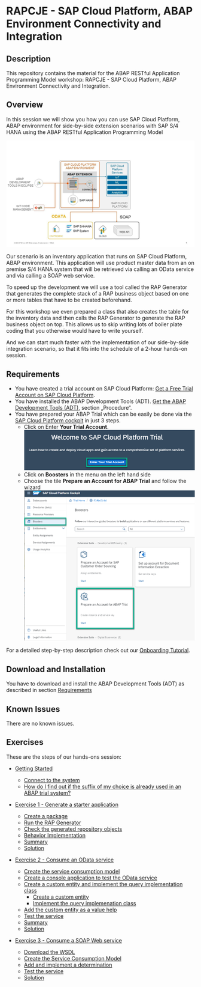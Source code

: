 # RAPCJE - SAP Cloud Platform, ABAP Environment Connectivity and Integration

## Description

This repository contains the material for the ABAP RESTful Application Programming Model workshop:
RAPCJE - SAP Cloud Platform, ABAP Environment Connectivity and Integration. 

## Overview

In this session we will show you how you can use SAP Cloud Platform, ABAP environment for side-by-side extension scenarios with SAP S/4 HANA using the ABAP RESTful Application Programming Model 

 ![Side-by-side extension](images/intro_0020.jpg)

Our scenario is an inventory application that runs on SAP Cloud Platform, ABAP environment. This application will use product master data from an on premise S/4 HANA system that will be retrieved via calling an OData service and via calling a SOAP web service. 

To speed up the development we will use a tool called the RAP Generator that generates the complete stack of a RAP business object based on one or more tables that have to be created beforehand. 

For this workshop we even prepared a class that also creates the table for the inventory data and then calls the RAP Generator to generate the RAP business object on top. This allows us to skip writing lots of boiler plate coding that you otherwise would have to write yourself. 

And we can start much faster with the implementation of our side-by-side integration scenario, so that it fits into the schedule of a 2-hour hands-on session.

## Requirements

- You have created a trial account on SAP Cloud Platform: [Get a Free Trial Account on SAP Cloud Platform](https://developers.sap.com/tutorials/hcp-create-trial-account.html).
- You have installed the ABAP Development Tools (ADT). [Get the ABAP Development Tools (ADT)](https://tools.hana.ondemand.com/#abap), section „Procedure“.
- You have prepared your ABAP Trial which can be easily be done via the [SAP Cloud Platform cockpit](https://cockpit.hanatrial.ondemand.com) in just 3 steps.
  - Click on Enter **Your Trial Account**.
  ![Enter Trial](images/intro_0000.png)
  - Click on **Boosters** in the menu on the left hand side
  - Choose the tile **Prepare an Account for ABAP Trial** and follow the wizard
  ![Start booster](images/intro_0010.png)

For a detailed step-by-step description check out our [Onboarding Tutorial](https://help.sap.com/viewer/65de2977205c403bbc107264b8eccf4b/Cloud/en-US/720c423ef1a8498ab690cf0e5512ba50.html#loio720c423ef1a8498ab690cf0e5512ba50__Create_ABAP_Trial_Instance).

## Download and Installation

You have to download and install the ABAP Development Tools (ADT) as described in section [Requirements](#requirements)

## Known Issues

There are no known issues.

## Exercises

These are the steps of our hands-ons session:

- [Getting Started](exercises/ex0/)
    - [Connect to the system](exercises/ex0#connect-to-the-system)
    - [How do I find out if the suffix of my choice is already used in an ABAP trial system?](exercises/ex0#choose-unique-number-for-the-suffix)
- [Exercise 1 - Generate a starter application](exercises/ex1/README.md)    
    - [Create a package](exercises/ex1#create-a-package)   
    - [Run the RAP Generator](exercises/ex1#generate-a-starter-application)
    - [Check the generated repository objects](exercises/ex1#check-the-generated-repository-objects)
    - [Behavior Implementation](exercises/ex1#behavior-implementation)
    - [Summary](exercises/ex1#summary)
    - [Solution](exercises/ex1/sources)
    
- [Exercise 2 - Consume an OData service](exercises/ex2/README.md)
    - [Create the service consumption model](exercises/ex2#create-the-service-consumption-model)
    - [Create a console application to test the OData service](exercises/ex2#create-a-console-application-to-test-the-odata-service)
     - [Create a custom entity and implement the query implementation class](exercises/ex2#create-a-custom-entity-and-implement-the-query-implementation-class)
         - [Create a custom entity](exercises/ex2#create-a-custom-entity)
         - [Implement the query implemenation class](exercises/ex2#implement-the-query-implemenation-class)     
     - [Add the custom entity as a value help](exercises/ex2#add-the-custom-entity-as-a-value-help)
     - [Test the service](exercises/ex2#test-the-service)
     - [Summary](exercises/ex2#summary) 
     - [Solution](exercises/ex2/sources)

- [Exercise 3 - Consume a SOAP Web service](exercises/ex3/README.md)
    - [Download the WSDL](exercises/ex3#download-the-wsdl)
    - [Create the Service Consumption Model](exercises/ex3#create-the-service-consumption-model)
    - [Add and implement a determination](exercises/ex3/README.md#add-and-implement-a-determination)
    - [Test the service](exercises/ex3/README.md#test-the-service)
    - [Solution](exercises/ex3/sources)
